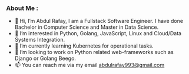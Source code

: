 ### About Me :
- 👋 Hi, I’m Abdul Rafay, I am a Fullstack Software Engineer. I have done Bachelor in Computer Science and Master in Data Science.
- 👀 I’m interested in Python, Golang, JavaScript, Linux and Cloud/Data Systems Integration.
- 🌱 I’m currently learning Kubernetes for operational tasks.
- 💞️ I’m looking to work on Python related web-frameworks such as Django or Golang Beego.
- 📫 You can reach me via my email abdulrafay993@gmail.com

<!---
arafay993/arafay993 is a ✨ special ✨ repository because its `README.md` (this file) appears on your GitHub profile.
You can click the Preview link to take a look at your changes.
--->
